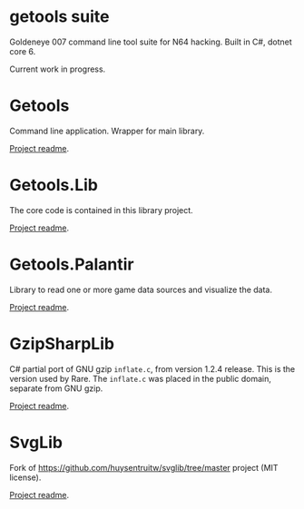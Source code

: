 # getools suite
Goldeneye 007 command line tool suite for N64 hacking. Built in C#, dotnet core 6.

Current work in progress.

# Getools

Command line application. Wrapper for main library.

[Project readme](Getools/README.md).

# Getools.Lib

The core code is contained in this library project.

[Project readme](Getools.Lib/README.md).

# Getools.Palantir

Library to read one or more game data sources and visualize the data.

[Project readme](Getools.Palantir/README.md).

# GzipSharpLib

C# partial port of GNU gzip `inflate.c`, from version 1.2.4 release. This is the version used by Rare. The `inflate.c` was placed in the public domain, separate from GNU gzip.

[Project readme](GzipSharpLib/README.md).

# SvgLib

Fork of https://github.com/huysentruitw/svglib/tree/master project (MIT license).

[Project readme](SvgLib/README.md).
